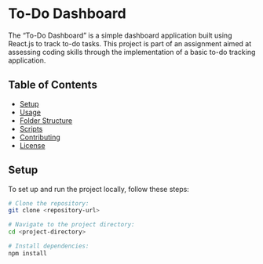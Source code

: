 # To-Do Dashboard

The “To-Do Dashboard” is a simple dashboard application built using React.js to track to-do tasks. This project is part of an assignment aimed at assessing coding skills through the implementation of a basic to-do tracking application.

## Table of Contents

- [Setup](#setup)
- [Usage](#usage)
- [Folder Structure](#folder-structure)
- [Scripts](#scripts)
- [Contributing](#contributing)
- [License](#license)

## Setup

To set up and run the project locally, follow these steps:

```bash
# Clone the repository:
git clone <repository-url>

# Navigate to the project directory:
cd <project-directory>

# Install dependencies:
npm install
